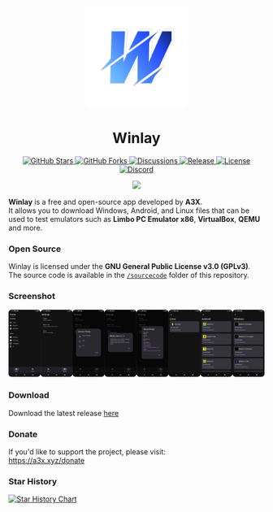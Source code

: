 <p align="center">
  <img src="https://raw.githubusercontent.com/a3x-xyz/Winlay/refs/heads/main/uploads/winlay.png" alt="Winlay Logo" width="200">
</p>

<h1 align="center"><b>Winlay</b></h1>

<p align="center">
  <a href="https://github.com/a3x-xyz/Winlay/stargazers">
    <img src="https://img.shields.io/github/stars/a3x-xyz/Winlay?style=flat&logo=github" alt="GitHub Stars">
  </a>
  <a href="https://github.com/a3x-xyz/Winlay/fork">
    <img src="https://img.shields.io/github/forks/a3x-xyz/Winlay?style=flat&logo=github" alt="GitHub Forks">
  </a>
  <a href="https://github.com/a3x-xyz/Winlay/discussions">
    <img src="https://img.shields.io/github/discussions/a3x-xyz/Winlay?label=Discussion&logo=github" alt="Discussions">
  </a>
  <a href="https://github.com/a3x-xyz/Winlay/releases/latest">
    <img src="https://img.shields.io/github/v/release/a3x-xyz/Winlay?label=Release&logo=github" alt="Release">
  </a>
  <a href="https://github.com/a3x-xyz/Winlay/blob/main/LICENSE">
    <img src="https://img.shields.io/github/license/a3x-xyz/Winlay?label=License&logo=gnu" alt="License">
  </a>
  <a href="https://discord.gg/GKmupvNpAd">
    <img src="https://img.shields.io/badge/Discord-Join%20Chat-5865F2?logo=discord&logoColor=white" alt="Discord">
  </a>
</p>
<p align="center">
  <a href="https://apps.obtainium.imranr.dev/redirect?r=obtainium://add/https://github.com/mardous/BoomingMusic/" target="_blank">
    <img src="https://raw.githubusercontent.com/ImranR98/Obtainium/main/assets/graphics/badge_obtainium.png" height="60">
  </a>
</p>

**Winlay** is a free and open-source app developed by **A3X**.  
It allows you to download Windows, Android, and Linux files that can be used to test emulators such as **Limbo PC Emulator x86**, **VirtualBox**, **QEMU** and more.

### Open Source

Winlay is licensed under the **GNU General Public License v3.0 (GPLv3)**.  
The source code is available in the [`/sourcecode`](https://github.com/a3x-xyz/Winlay/tree/main/sourcecode) folder of this repository.

### Screenshot

<p align="center">
  <img src="https://raw.githubusercontent.com/a3x-xyz/Winlay/refs/heads/main/uploads/screenshot.png" alt="screenshot">
</p>

### Download

Download the latest release [here](https://github.com/a3x-xyz/Winlay/releases/latest)

### Donate
If you'd like to support the project, please visit:  
https://a3x.xyz/donate

### Star History

[![Star History Chart](https://api.star-history.com/svg?repos=a3x-xyz/Winlay&type=Date)](https://star-history.com/#a3x-xyz/Winlay&Date)

